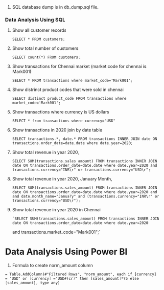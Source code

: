 1. SQL database dump is in db_dump.sql file.

### Data Analysis Using SQL

1.  Show all customer records

    `SELECT * FROM customers;`

1.  Show total number of customers

    `SELECT count(*) FROM customers;`

1.  Show transactions for Chennai market (market code for chennai is Mark001)

    `SELECT * FROM transactions where market_code='Mark001';`

1.  Show distrinct product codes that were sold in chennai

    `SELECT distinct product_code FROM transactions where market_code='Mark001';`

1.  Show transactions where currency is US dollars

    `SELECT * from transactions where currency="USD"`

1.  Show transactions in 2020 join by date table

    `SELECT transactions.*, date.* FROM transactions INNER JOIN date ON transactions.order_date=date.date where date.year=2020;`

1.  Show total revenue in year 2020,

    `SELECT SUM(transactions.sales_amount) FROM transactions INNER JOIN date ON transactions.order_date=date.date where date.year=2020 and transactions.currency="INR\r" or transactions.currency="USD\r";`

1.  Show total revenue in year 2020, January Month,

    `SELECT SUM(transactions.sales_amount) FROM transactions INNER JOIN date ON transactions.order_date=date.date where date.year=2020 and and date.month_name="January" and (transactions.currency="INR\r" or transactions.currency="USD\r");`

1.  Show total revenue in year 2020 in Chennai

        `SELECT SUM(transactions.sales_amount) FROM transactions INNER JOIN date ON transactions.order_date=date.date where date.year=2020

    and transactions.market_code="Mark001";`

# Data Analysis Using Power BI

1. Formula to create norm_amount column

`= Table.AddColumn(#"Filtered Rows", "norm_amount", each if [currency] = "USD" or [currency] ="USD#(cr)" then [sales_amount]*75 else [sales_amount], type any)`
